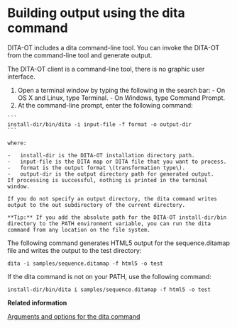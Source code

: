 # Building output using the dita command

DITA-OT includes a dita command-line tool. You can invoke the DITA-OT from the command-line tool and generate output.

The DITA-OT client is a command-line tool, there is no graphic user interface.

1.   Open a terminal window by typing the following in the search bar: 
    -   On OS X and Linux, type Terminal.
    -   On Windows, type Command Prompt.
2.   At the command-line prompt, enter the following command: 

    ```
    install-dir/bin/dita -i input-file -f format -o output-dir
    ```

    where:

    -   install-dir is the DITA-OT installation directory path.
    -   input-file is the DITA map or DITA file that you want to process.
    -   format is the output format \(transformation type\).
    -   output-dir is the output directory path for generated output.
    If processing is successful, nothing is printed in the terminal window.

    If you do not specify an output directory, the dita command writes output to the out subdirectory of the current directory.

    **Tip:** If you add the absolute path for the DITA-OT install-dir/bin directory to the PATH environment variable, you can run the dita command from any location on the file system.


The following command generates HTML5 output for the sequence.ditamap file and writes the output to the test directory:

```
dita -i samples/sequence.ditamap -f html5 -o test
```

If the dita command is not on your PATH, use the following command:

```
install-dir/bin/dita i samples/sequence.ditamap -f html5 -o test
```

**Related information**  


[Arguments and options for the dita command](../parameters/dita-command-arguments.md)

